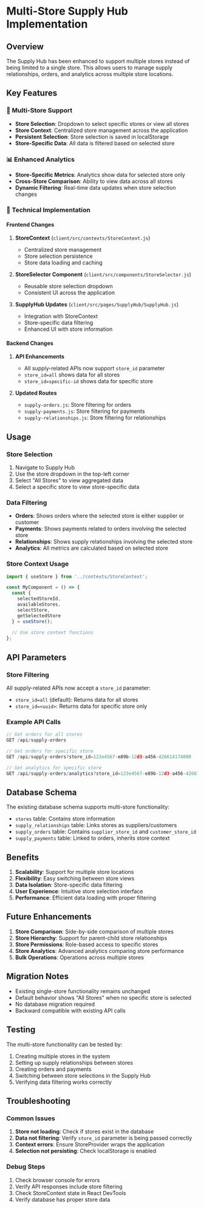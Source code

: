 # Multi-Store Supply Hub Implementation

## Overview

The Supply Hub has been enhanced to support multiple stores instead of being limited to a single store. This allows users to manage supply relationships, orders, and analytics across multiple store locations.

## Key Features

### 🏪 Multi-Store Support
- **Store Selection**: Dropdown to select specific stores or view all stores
- **Store Context**: Centralized store management across the application
- **Persistent Selection**: Store selection is saved in localStorage
- **Store-Specific Data**: All data is filtered based on selected store

### 📊 Enhanced Analytics
- **Store-Specific Metrics**: Analytics show data for selected store only
- **Cross-Store Comparison**: Ability to view data across all stores
- **Dynamic Filtering**: Real-time data updates when store selection changes

### 🔧 Technical Implementation

#### Frontend Changes

1. **StoreContext** (`client/src/contexts/StoreContext.js`)
   - Centralized store management
   - Store selection persistence
   - Store data loading and caching

2. **StoreSelector Component** (`client/src/components/StoreSelector.js`)
   - Reusable store selection dropdown
   - Consistent UI across the application

3. **SupplyHub Updates** (`client/src/pages/SupplyHub/SupplyHub.js`)
   - Integration with StoreContext
   - Store-specific data filtering
   - Enhanced UI with store information

#### Backend Changes

1. **API Enhancements**
   - All supply-related APIs now support `store_id` parameter
   - `store_id=all` shows data for all stores
   - `store_id=specific-id` shows data for specific store

2. **Updated Routes**
   - `supply-orders.js`: Store filtering for orders
   - `supply-payments.js`: Store filtering for payments
   - `supply-relationships.js`: Store filtering for relationships

## Usage

### Store Selection
1. Navigate to Supply Hub
2. Use the store dropdown in the top-left corner
3. Select "All Stores" to view aggregated data
4. Select a specific store to view store-specific data

### Data Filtering
- **Orders**: Shows orders where the selected store is either supplier or customer
- **Payments**: Shows payments related to orders involving the selected store
- **Relationships**: Shows supply relationships involving the selected store
- **Analytics**: All metrics are calculated based on selected store

### Store Context Usage
```javascript
import { useStore } from '../contexts/StoreContext';

const MyComponent = () => {
  const { 
    selectedStoreId, 
    availableStores, 
    selectStore, 
    getSelectedStore 
  } = useStore();
  
  // Use store context functions
};
```

## API Parameters

### Store Filtering
All supply-related APIs now accept a `store_id` parameter:

- `store_id=all` (default): Returns data for all stores
- `store_id=<uuid>`: Returns data for specific store only

### Example API Calls
```javascript
// Get orders for all stores
GET /api/supply-orders

// Get orders for specific store
GET /api/supply-orders?store_id=123e4567-e89b-12d3-a456-426614174000

// Get analytics for specific store
GET /api/supply-orders/analytics?store_id=123e4567-e89b-12d3-a456-426614174000&period=month
```

## Database Schema

The existing database schema supports multi-store functionality:

- `stores` table: Contains store information
- `supply_relationships` table: Links stores as suppliers/customers
- `supply_orders` table: Contains `supplier_store_id` and `customer_store_id`
- `supply_payments` table: Linked to orders, inherits store context

## Benefits

1. **Scalability**: Support for multiple store locations
2. **Flexibility**: Easy switching between store views
3. **Data Isolation**: Store-specific data filtering
4. **User Experience**: Intuitive store selection interface
5. **Performance**: Efficient data loading with proper filtering

## Future Enhancements

1. **Store Comparison**: Side-by-side comparison of multiple stores
2. **Store Hierarchy**: Support for parent-child store relationships
3. **Store Permissions**: Role-based access to specific stores
4. **Store Analytics**: Advanced analytics comparing store performance
5. **Bulk Operations**: Operations across multiple stores

## Migration Notes

- Existing single-store functionality remains unchanged
- Default behavior shows "All Stores" when no specific store is selected
- No database migration required
- Backward compatible with existing API calls

## Testing

The multi-store functionality can be tested by:

1. Creating multiple stores in the system
2. Setting up supply relationships between stores
3. Creating orders and payments
4. Switching between store selections in the Supply Hub
5. Verifying data filtering works correctly

## Troubleshooting

### Common Issues

1. **Store not loading**: Check if stores exist in the database
2. **Data not filtering**: Verify `store_id` parameter is being passed correctly
3. **Context errors**: Ensure StoreProvider wraps the application
4. **Selection not persisting**: Check localStorage is enabled

### Debug Steps

1. Check browser console for errors
2. Verify API responses include store filtering
3. Check StoreContext state in React DevTools
4. Verify database has proper store data




